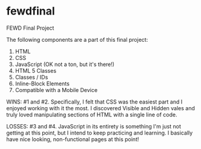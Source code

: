 # fewdfinal
FEWD Final Project

The following components are a part of this final project:

1. HTML
2. CSS
3. JavaScript (OK not a ton, but it's there!)
4. HTML 5 Classes
5. Classes / IDs
6. Inline-Block Elements
7. Compatible with a Mobile Device

WINS: 
#1 and #2. 
Specifically, I felt that CSS was the easiest part and I enjoyed working with it the most. I discovered Visible and Hidden vales and truly loved manipulating sections of HTML with a single line of code.

LOSSES:
#3 and #4.
JavaScript in its entirety is something I'm just not getting at this point, but I intend to keep practicing and learning. I basically have nice looking, non-functional pages at this point!

